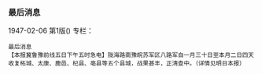 ### 最后消息

1947-02-06
第1版()
专栏：

    最后消息
    【本报冀鲁豫前线五日下午五时急电】陇海路南豫皖苏军区八路军自一月三十日至本月二日四天收复柘城、太康、鹿邑、杞县、亳县等五个县城，战果甚丰，正清查中。（详情见明日本报）
